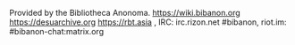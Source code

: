 Provided by the Bibliotheca Anonoma. https://wiki.bibanon.org https://desuarchive.org https://rbt.asia , IRC: irc.rizon.net #bibanon, riot.im: #bibanon-chat:matrix.org